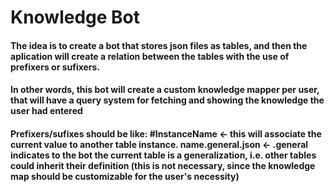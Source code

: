 # Knowledge Bot

#### The idea is to create a bot that stores json files as tables, and then the aplication will create a relation between the tables with the use of prefixers or sufixers.

#### In other words, this bot will create a custom knowledge mapper per user, that will have a query system for fetching and showing the knowledge the user had entered

#### Prefixers/sufixes should be like: #InstanceName <- this will associate the current value to another table instance. name.general.json <- .general indicates to the bot the current table is a generalization, i.e. other tables could inherit their definition (this is not necessary, since the knowledge map should be customizable for the user's necessity)